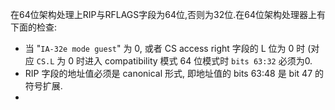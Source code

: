 
在64位架构处理上RIP与RFLAGS字段为64位,否则为32位.在64位架构处理器上有下面的检查:

* 当 "`IA-32e mode guest`" 为 0, 或者 CS access right 字段的 L 位为 0 时 (对应 `CS.L` 为 0 时进入 compatibility 模式 64 位模式时 `bits 63:32` 必须为0.
* RIP 字段的地址值必须是 canonical 形式, 即地址值的 bits 63:48 是 bit 47 的符号扩展.
* 


